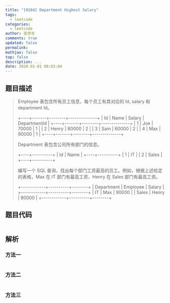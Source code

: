 ```yaml
---
title: "[0184] Department Highest Salary"
tags:
  - leetcode
categories:
  - leetcode
author: 张学志
comments: true
updated: false
permalink:
mathjax: false
top: false
description: ...
date: 2020-01-01 00:03:04
---
```


## 题目描述

> Employee 表包含所有员工信息，每个员工有其对应的 Id, salary 和 department Id。 
> 
> +----+-------+--------+--------------+
> | Id | Name  | Salary | DepartmentId |
> +----+-------+--------+--------------+
> | 1  | Joe   | 70000  | 1            |
> | 2  | Henry | 80000  | 2            |
> | 3  | Sam   | 60000  | 2            |
> | 4  | Max   | 90000  | 1            |
> +----+-------+--------+--------------+
> 
> 
> Department 表包含公司所有部门的信息。 
> 
> +----+----------+
> | Id | Name     |
> +----+----------+
> | 1  | IT       |
> | 2  | Sales    |
> +----+----------+
> 
> 
> 编写一个 SQL 查询，找出每个部门工资最高的员工。例如，根据上述给定的表格，Max 在 IT 部门有最高工资，Henry 在 Sales 部门有最高工资。 
> 
> +------------+----------+--------+
> | Department | Employee | Salary |
> +------------+----------+--------+
> | IT         | Max      | 90000  |
> | Sales      | Henry    | 80000  |
> +------------+----------+--------+
> 
> 

## 题目代码

```cpp

```

## 解析

### 方法一

```cpp

```

### 方法二

```cpp

```

### 方法三

```cpp

```

